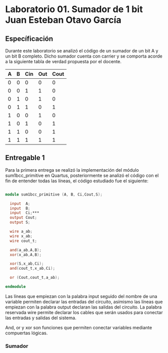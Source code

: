 # Laboratorio 01. Sumador de 1 bit Juan Esteban Otavo García

## Específicación

Durante este laboratorio se analizó el código de un sumador de un bit A y un bit B completo. Dicho sumador cuenta con carrier y se comporta acorde a la siguiente tabla de verdad propuesta por el docente.

A  | B  | Cin | Out | Cout 
-- | -- | --  | --  |  --
0| 0 | 0 |0 | 0
0| 0 | 1 | 1| 0
0| 1 | 0 | 1| 0
0| 1 | 1 | 0| 1
1| 0 | 0 | 1| 0
1| 0 | 1 | 0| 1
1| 1 | 0 | 0| 1
1| 1 | 1 | 1| 1


## Entregable 1

Para la primera entrega se realizó la implementación del módulo sum1bcc_primitive en Quartus, posteriormente se analizó el código con el fin de entender todas las líneas, el código estudiado fue el siguiente: 

```verilog

module sum1bcc_primitive (A, B, Ci,Cout,S);

  input  A;
  input  B;
  input  Ci;***
  output Cout;
  output S;

  wire a_ab;
  wire x_ab;
  wire cout_t;

  and(a_ab,A,B);
  xor(x_ab,A,B);

  xor(S,x_ab,Ci);
  and(cout_t,x_ab,Ci);

  or (Cout,cout_t,a_ab);

endmodule
```

Las líneas que empiezan con la palabra input seguido del nombre de una variable permiten declarar las entradas del circuito, asímismo las líneas que empiezan con la palabra output declaran las salidas del circuito. La palabra reservada wire permite declarar los cables que serán usados para conectar las entradas y salidas del sistema.

And, or y xor son funciones que permiten conectar variables mediante compuertas lógicas.

### Sumador

